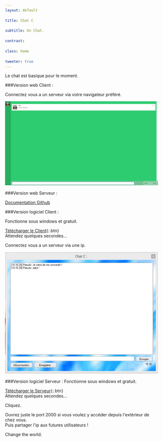 ```yaml
---
layout: default

title: Chat C

subtitle: Un Chat.

contrast:

class: home

tweeter: true
---
```


Le chat est basique pour le moment.

###Version web Client :

Connectez vous a un serveur via votre navigateur préféré.  

![demo](https://raw.githubusercontent.com/cedced19/ChatC-Web/master/demo.png) 

###Version web Serveur :

[Documentation Github](https://github.com/cedced19/ChatC-Web)

###Version logiciel Client :

Fonctionne sous windows et gratuit.

[Télécharger le Client](https://raw.githubusercontent.com/cedced19/ChatC/master/setup/ChatC.exe){:.btn}    
Attendez quelques secondes...    

Connectez vous a un serveur via une ip.  
  
![demo](https://raw.githubusercontent.com/cedced19/ChatC/master/demo.png)  

###Version logiciel Serveur :
Fonctionne sous windows et gratuit.

[Télécharger le Serveur](https://raw.githubusercontent.com/cedced19/ChatC/master/setup/ServeurChat.exe){:.btn}    
Attendez quelques secondes...      

Cliquez.    

Ouvrez juste le port 2000 si vous voulez y accéder depuis l'extèrieur de chez vous.    
Puis partager l'ip aux futures utilisateurs !   
  
Change the world.   
